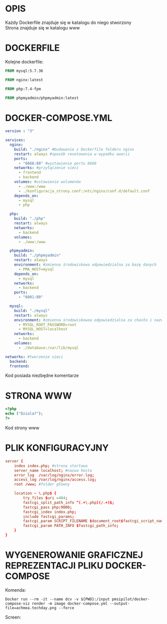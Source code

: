 # OPIS
Każdy Dockerfile znajduje się w katalogu do niego stworzony <br>
Strona znajduje się w katalogu www <br>

# DOCKERFILE

Kolejne dockerfile:

```Dockerfile
FROM mysql:5.7.36
```

```Dockerfile
FROM nginx:latest
```

```Dockerfile
FROM php:7.4-fpm
```

```Dockerfile
FROM phpmyadmin/phpmyadmin:latest
```

# DOCKER-COMPOSE.YML

```yml
version : "3"                 

services:
  nginx:                      
    build: "./nginx" #budowanie z Dockerfile folderu nginx
    restart: always #sposób resetowania w wypadku awarii
    ports:                    
      - "6666:80" #wystawienie portu 6666
    networks: #przyłączenie sieci
      - frontend
      - backend
    volumes: #ustawienie wolumenów
      - ./www:/www
      - ./konfiguracja_strony.conf:/etc/nginx/conf.d/default.conf
    depends_on:
      - mysql
      - php

  php: 
    build: "./php"
    restart: always  
    networks:
      - backend
    volumes:
      - ./www:/www

  phpmyadmin:
    build: "./phpmyadmin"
    restart: always
    environment: #zmienna środowiskowa odpowiedzialna za bazę danych
      - PMA_HOST=mysql
    depends_on:
      - mysql
    networks:
      - backend
    ports:
      - "6001:80"

  mysql:
    build: "./mysql"
    restart: always
    environment: #zmienna środowiskowoa odpowiedzialna za chasło i nazwę hosta
      - MYSQL_ROOT_PASSWORD=root 
      - MYSQL_HOST=localhost
    networks:
      - backend
    volumes:
      - ./database:/var/lib/mysql 

networks: #tworzenie sieci
  backend:
  frontend:
  ```

Kod posiada niezbędne komentarze

# STRONA WWW

```php
<?php
echo ("Dziala?");
?>
```

Kod strony www

# PLIK KONFIGURACYJNY

```conf
server {
    index index.php; #strona startowa
    server_name localhost; #nazwa hosta    
    error_log  /var/log/nginx/error.log;
    access_log /var/log/nginx/access.log;
    root /www; #folder głowny

    location ~ \.php$ {
        try_files $uri =404;
        fastcgi_split_path_info ^(.+\.php)(/.+)$;
        fastcgi_pass php:9000;
        fastcgi_index index.php;
        include fastcgi_params;
        fastcgi_param SCRIPT_FILENAME $document_root$fastcgi_script_name;
        fastcgi_param PATH_INFO $fastcgi_path_info;
    }
}
```

# WYGENEROWANIE GRAFICZNEJ REPREZENTACJI PLIKU DOCKER-COMPOSE
Komenda:
```
Docker run --rm -it --name dcv -v ${PWD}:/input pmsipilot/docker-compose-viz render -m image docker-compose.yml --output-file=achmea.techday.png --force
```
Screen:
